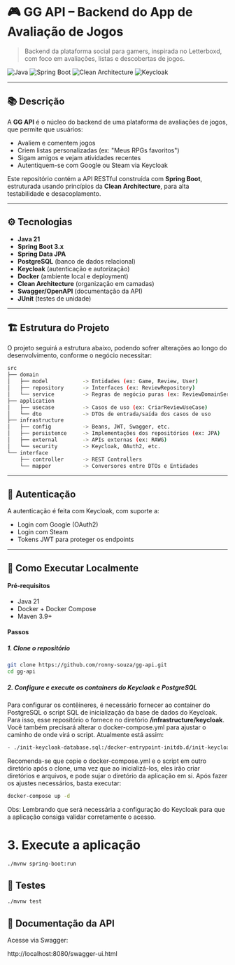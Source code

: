 # 🎮 GG API – Backend do App de Avaliação de Jogos

> Backend da plataforma social para gamers, inspirada no Letterboxd, com foco em avaliações, listas e descobertas de jogos.

![Java](https://img.shields.io/badge/Java-17-blue?style=flat-square&logo=java)
![Spring Boot](https://img.shields.io/badge/Spring_Boot-3.x-success?style=flat-square&logo=spring-boot)
![Clean Architecture](https://img.shields.io/badge/Clean%20Architecture-%E2%9C%94%EF%B8%8F-blueviolet?style=flat-square)
![Keycloak](https://img.shields.io/badge/Auth-Keycloak-important?style=flat-square&logo=keycloak)

---

## 📚 Descrição

A **GG API** é o núcleo do backend de uma plataforma de avaliações de jogos, que permite que usuários:

- Avaliem e comentem jogos
- Criem listas personalizadas (ex: "Meus RPGs favoritos")
- Sigam amigos e vejam atividades recentes
- Autentiquem-se com Google ou Steam via Keycloak

Este repositório contém a API RESTful construída com **Spring Boot**, estruturada usando princípios da **Clean Architecture**, para alta testabilidade e desacoplamento.

---

## ⚙️ Tecnologias

- **Java 21**
- **Spring Boot 3.x**
- **Spring Data JPA**
- **PostgreSQL** (banco de dados relacional)
- **Keycloak** (autenticação e autorização)
- **Docker** (ambiente local e deployment)
- **Clean Architecture** (organização em camadas)
- **Swagger/OpenAPI** (documentação da API)
- **JUnit** (testes de unidade)

---

## 🏗️ Estrutura do Projeto
O projeto seguirá a estrutura abaixo, podendo sofrer alterações ao longo do desenvolvimento, conforme o negócio necessitar:

```bash
src
├── domain
│   ├── model           -> Entidades (ex: Game, Review, User)
│   ├── repository      -> Interfaces (ex: ReviewRepository)
│   └── service         -> Regras de negócio puras (ex: ReviewDomainService)
├── application
│   ├── usecase         -> Casos de uso (ex: CriarReviewUseCase)
│   └── dto             -> DTOs de entrada/saída dos casos de uso
├── infrastructure
│   ├── config          -> Beans, JWT, Swagger, etc.
│   ├── persistence     -> Implementações dos repositórios (ex: JPA)
│   ├── external        -> APIs externas (ex: RAWG)
│   └── security        -> Keycloak, OAuth2, etc.
└── interface
    ├── controller      -> REST Controllers
    └── mapper          -> Conversores entre DTOs e Entidades
```

---

## 🔐 Autenticação
A autenticação é feita com Keycloak, com suporte a:

* Login com Google (OAuth2)
* Login com Steam
* Tokens JWT para proteger os endpoints

---

## 🚀 Como Executar Localmente

#### Pré-requisitos

* Java 21
* Docker + Docker Compose
* Maven 3.9+

#### Passos

##### 1. Clone o repositório

```bash
git clone https://github.com/ronny-souza/gg-api.git
cd gg-api
```

##### 2. Configure e execute os containers do Keycloak e PostgreSQL
Para configurar os contêineres, é necessário fornecer ao container do PostgreSQL o script SQL de inicialização da base de dados do Keycloak. Para isso, esse repositório o fornece no diretório **/infrastructure/keycloak**. Você também precisará alterar o docker-compose.yml para ajustar o caminho de onde virá o script. Atualmente está assim:

```bash
- ./init-keycloak-database.sql:/docker-entrypoint-initdb.d/init-keycloak-db.sql
```

Recomenda-se que copie o docker-compose.yml e o script em outro diretório após o clone, uma vez que ao inicializá-los, eles irão criar diretórios e arquivos, e pode sujar o diretório da aplicação em si. Após fazer os ajustes necessários, basta executar:

```bash
docker-compose up -d
```

Obs: Lembrando que será necessária a configuração do Keycloak para que a aplicação consiga validar corretamente o acesso.

# 3. Execute a aplicação

```bash
./mvnw spring-boot:run
```

## 🧪 Testes
```bash
./mvnw test
```

## 📒 Documentação da API
Acesse via Swagger:

http://localhost:8080/swagger-ui.html
